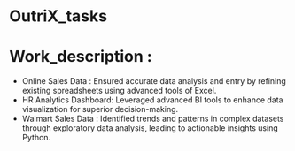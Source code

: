 # OutriX_tasks
# Work_description :
* Online Sales Data : Ensured accurate data analysis and entry by refining existing spreadsheets using advanced tools of Excel.
* HR Analytics Dashboard: Leveraged advanced BI tools to enhance data visualization for superior decision-making.
* Walmart Sales Data : Identified trends and patterns in complex datasets through exploratory data analysis, leading to actionable insights using Python.
